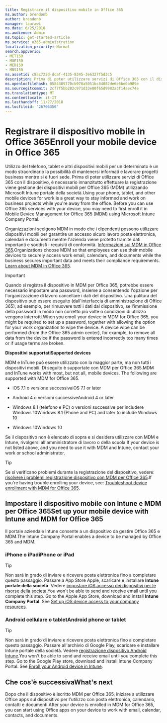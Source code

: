 ```yaml
---
title: Registrare il dispositivo mobile in Office 365
ms.author: brendonb
author: brendonb
manager: laurawi
ms.date: 6/25/2018
ms.audience: Admin
ms.topic: get-started-article
ms.service: o365-administration
localization_priority: Normal
search.appverid:
- MET150
- MOE150
- MED150
- MBS150
ms.assetid: c8ac722d-dcaf-4135-8345-3e6327f5d3c5
description: Prima di poter utilizzare servizi di Office 365 con il dispositivo, potrebbe essere necessario eseguire la procedura seguente per registrarsi nella gestione dei dispositivi mobili per Office 365 (MDM). A tale scopo quando si aggiunge il lavoro o scuola account di posta elettronica sul dispositivo per la prima volta.
ms.openlocfilehash: 0584309770cb978a5051bc84082de6e6be0b989e
ms.sourcegitcommit: 2cf7f5bb282c971d33e00f65d9982a3f14aec74e
ms.translationtype: MT
ms.contentlocale: it-IT
ms.lasthandoff: 11/27/2018
ms.locfileid: "26706350"
---
```

# <a name="enroll-your-mobile-device-in-office-365"></a><span data-ttu-id="d82ba-104">Registrare il dispositivo mobile in Office 365</span><span class="sxs-lookup"><span data-stu-id="d82ba-104">Enroll your mobile device in Office 365</span></span>

<span data-ttu-id="d82ba-p102">Utilizzo del telefono, tablet e altri dispositivi mobili per un determinato è un modo straordinario la possibilità di mantenersi informati e lavorare progetti business mentre si è fuori sede. Prima di poter utilizzare servizi di Office 365 con il dispositivo, è necessario innanzitutto effettuare la registrazione viene gestione dei dispositivi mobili per Office 365 (MDM) utilizzando Microsoft Intune portale della società.</span><span class="sxs-lookup"><span data-stu-id="d82ba-p102">Using your phone, tablet, and other mobile devices for work is a great way to stay informed and work on business projects while you're away from the office. Before you can use Office 365 services with your device, you may need to first enroll it in Mobile Device Management for Office 365 (MDM) using Microsoft Intune Company Portal.</span></span>
  
<span data-ttu-id="d82ba-p103">Organizzazioni scelgono MDM in modo che i dipendenti possono utilizzare dispositivi mobili per garantire un accesso sicuro lavoro posta elettronica, calendari e documenti mentre l'azienda viene protetto tramite dati importanti e soddisfi i requisiti di conformità. [Informazioni sui MDM in Office 365](https://support.office.com/article/overview-of-mobile-device-management-mdm-for-office-365-faa7d8e5-645d-4d59-839c-c8d4c1869e4a).</span><span class="sxs-lookup"><span data-stu-id="d82ba-p103">Organizations choose MDM so that employees can use their mobile devices to securely access work email, calendars, and documents while the business secures important data and meets their compliance requirements. [Learn about MDM in Office 365](https://support.office.com/article/overview-of-mobile-device-management-mdm-for-office-365-faa7d8e5-645d-4d59-839c-c8d4c1869e4a).</span></span>
  
> [!IMPORTANT]
> <span data-ttu-id="d82ba-p104">Quando si registra il dispositivo in MDM per Office 365, potrebbe essere necessario impostare una password, insieme a consentendo l'opzione per l'organizzazione di lavoro cancellare i dati del dispositivo. Una pulitura del dispositivo può essere eseguito (dall'interfaccia di amministrazione di Office 365), ad esempio, per rimuovere tutti i dati dal dispositivo, se l'immissione della password in modo non corretto più volte o condizioni di utilizzo vengono interrotti.</span><span class="sxs-lookup"><span data-stu-id="d82ba-p104">When you enroll your device in MDM for Office 365, you might be required to set up a password, together with allowing the option for your work organization to wipe the device. A device wipe can be performed (from the Office 365 admin center), for example, to remove all data from the device if the password is entered incorrectly too many times or if usage terms are broken.</span></span> 
  
 <span data-ttu-id="d82ba-111">**Dispositivi supportati**</span><span class="sxs-lookup"><span data-stu-id="d82ba-111">**Supported devices**</span></span>
  
<span data-ttu-id="d82ba-p105">MDM e InTune può essere utilizzato con la maggior parte, ma non tutti i dispositivi mobili. Di seguito è supportate con MDM per Office 365.</span><span class="sxs-lookup"><span data-stu-id="d82ba-p105">MDM and InTune works with most, but not all, mobile devices. The following are supported with MDM for Office 365.</span></span>
  
- <span data-ttu-id="d82ba-114">iOS 7.1 o versione successiva</span><span class="sxs-lookup"><span data-stu-id="d82ba-114">iOS 7.1 or later</span></span>
    
- <span data-ttu-id="d82ba-115">Android 4 o versioni successive</span><span class="sxs-lookup"><span data-stu-id="d82ba-115">Android 4 or later</span></span>
    
- <span data-ttu-id="d82ba-116">Windows 8.1 (telefono e PC) o versioni successive per includere Windows 10</span><span class="sxs-lookup"><span data-stu-id="d82ba-116">Windows 8.1 (Phone and PC) and later to include Windows 10</span></span>
    
- <span data-ttu-id="d82ba-117">Windows 10</span><span class="sxs-lookup"><span data-stu-id="d82ba-117">Windows 10</span></span>
    
<span data-ttu-id="d82ba-118">Se il dispositivo non è elencato di sopra e si desidera utilizzare con MDM e Intune, rivolgersi all'amministratore di lavoro o della scuola.</span><span class="sxs-lookup"><span data-stu-id="d82ba-118">If your device is not listed above, and you need to use it with MDM and Intune, contact your work or school administrator.</span></span>
  
> [!TIP]
> <span data-ttu-id="d82ba-119">Se si verificano problemi durante la registrazione del dispositivo, vedere: [risolvere i problemi registrazione dispositivo con MDM per Office 365](https://support.office.com/article/Troubleshoot-device-enrollment-with-MDM-for-Office-365-c863b2bf-45f3-483a-ba05-29fc7f4d6434).</span><span class="sxs-lookup"><span data-stu-id="d82ba-119">If you're having trouble enrolling your device, see: [Troubleshoot device enrollment with MDM for Office 365](https://support.office.com/article/Troubleshoot-device-enrollment-with-MDM-for-Office-365-c863b2bf-45f3-483a-ba05-29fc7f4d6434).</span></span> 
  
## <a name="set-up-your-mobile-device-with-intune-and-mdm-for-office-365"></a><span data-ttu-id="d82ba-120">Impostare il dispositivo mobile con Intune e MDM per Office 365</span><span class="sxs-lookup"><span data-stu-id="d82ba-120">Set up your mobile device with Intune and MDM for Office 365</span></span>

<span data-ttu-id="d82ba-121">Il portale aziendale Intune consente a un dispositivo da gestire Office 365 e MDM.</span><span class="sxs-lookup"><span data-stu-id="d82ba-121">The Intune Company Portal enables a device to be managed by Office 365 and MDM.</span></span>
  
### <a name="iphone-or-ipad"></a><span data-ttu-id="d82ba-122">iPhone o iPad</span><span class="sxs-lookup"><span data-stu-id="d82ba-122">iPhone or iPad</span></span>

> [!TIP]
> <span data-ttu-id="d82ba-p106">Non sarà in grado di inviare e ricevere posta elettronica fino a completare questo passaggio. Passare a App Store Apple, scaricare e installare **Intune portale della società**. Vedere [impostare iOS accesso dei dispositivi per le risorse della società](https://docs.microsoft.com/intune-user-help/enroll-your-device-in-intune-ios).</span><span class="sxs-lookup"><span data-stu-id="d82ba-p106">You won't be able to send and receive email until you complete this step. Go to the Apple App Store, download and install **Intune Company Portal**. See [Set up iOS device access to your company resources](https://docs.microsoft.com/intune-user-help/enroll-your-device-in-intune-ios).</span></span> 
    
### <a name="android-phone-or-tablet"></a><span data-ttu-id="d82ba-126">Android cellulare o tablet</span><span class="sxs-lookup"><span data-stu-id="d82ba-126">Android phone or tablet</span></span>

> [!TIP]
> <span data-ttu-id="d82ba-p107">Non sarà in grado di inviare e ricevere posta elettronica fino a completare questo passaggio. Passare all'archivio di Google Play, scaricare e installare Intune portale della società. Vedere [registrazione dispositivo Android Intune](https://docs.microsoft.com/intune-user-help/enroll-your-device-in-intune-android).</span><span class="sxs-lookup"><span data-stu-id="d82ba-p107">You won't be able to send and receive email until you complete this step. Go to the Google Play store, download and install Intune Company Portal. See [Enroll your Android device in Intune](https://docs.microsoft.com/intune-user-help/enroll-your-device-in-intune-android).</span></span> 
    
## <a name="whats-next"></a><span data-ttu-id="d82ba-130">Che cos'è successiva</span><span class="sxs-lookup"><span data-stu-id="d82ba-130">What's next</span></span>

<span data-ttu-id="d82ba-131">Dopo che il dispositivo è iscritto MDM per Office 365, iniziare a utilizzare Office apps sul dispositivo per l'utilizzo con posta elettronica, calendario, contatti e documenti.</span><span class="sxs-lookup"><span data-stu-id="d82ba-131">After your device is enrolled in MDM for Office 365, you can start using Office apps on your device to work with email, calendar, contacts, and documents.</span></span>
  

